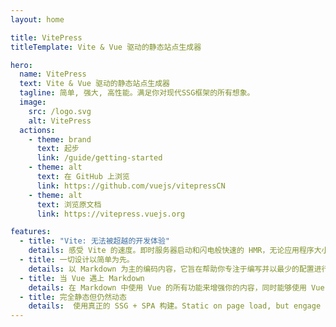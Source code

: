 ```yaml
---
layout: home

title: VitePress
titleTemplate: Vite & Vue 驱动的静态站点生成器

hero:
  name: VitePress
  text: Vite & Vue 驱动的静态站点生成器
  tagline: 简单, 强大, 高性能。满足你对现代SSG框架的所有想象。
  image:
    src: /logo.svg
    alt: VitePress
  actions:
    - theme: brand
      text: 起步
      link: /guide/getting-started
    - theme: alt
      text: 在 GitHub 上浏览
      link: https://github.com/vuejs/vitepressCN
    - theme: alt
      text: 浏览原文档
      link: https://vitepress.vuejs.org

features:
  - title: "Vite: 无法被超越的开发体验"
    details: 感受 Vite 的速度。即时服务器启动和闪电般快速的 HMR，无论应用程序大小如何都保持快速。
  - title: 一切设计以简单为先。
    details: 以 Markdown 为主的编码内容，它旨在帮助你专注于编写并以最少的配置进行部署。
  - title: 当 Vue 遇上 Markdown
    details: 在 Markdown 中使用 Vue 的所有功能来增强你的内容，同时能够使用 Vue 自定义你的站点。
  - title: 完全静态但仍然动态
    details:  使用真正的 SSG + SPA 构建。Static on page load, but engage users with 100% interactivity from there.
---
```

